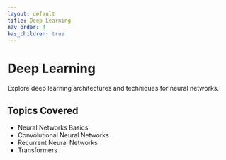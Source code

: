 ```yaml
---
layout: default
title: Deep Learning
nav_order: 4
has_children: true
---
```


# Deep Learning

Explore deep learning architectures and techniques for neural networks.

## Topics Covered

- Neural Networks Basics
- Convolutional Neural Networks
- Recurrent Neural Networks
- Transformers
